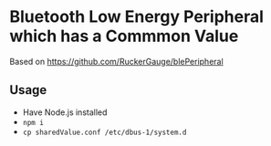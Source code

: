 # Bluetooth Low Energy Peripheral which has a Commmon Value
Based on https://github.com/RuckerGauge/blePeripheral

## Usage
- Have Node.js installed
- `npm i`
- `cp sharedValue.conf /etc/dbus-1/system.d`
